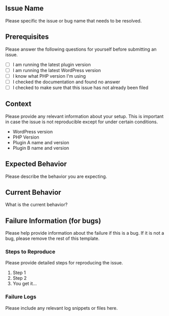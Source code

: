 ## Issue Name
Please specific the issue or bug name that needs to be resolved.

## Prerequisites

Please answer the following questions for yourself before submitting an issue. 

- [ ] I am running the latest plugin version
- [ ] I am running the latest WordPress version
- [ ] I know what PHP version I'm using
- [ ] I checked the documentation and found no answer
- [ ] I checked to make sure that this issue has not already been filed

## Context

Please provide any relevant information about your setup. This is important in case the issue is not reproducible except for under certain conditions.

* WordPress version
* PHP Version
* Plugin A name and version
* Plugin B name and version

## Expected Behavior

Please describe the behavior you are expecting.

## Current Behavior

What is the current behavior?

## Failure Information (for bugs)

Please help provide information about the failure if this is a bug. If it is not a bug, please remove the rest of this template.

### Steps to Reproduce

Please provide detailed steps for reproducing the issue.

1. Step 1
2. Step 2
3. You get it...

### Failure Logs

Please include any relevant log snippets or files here.